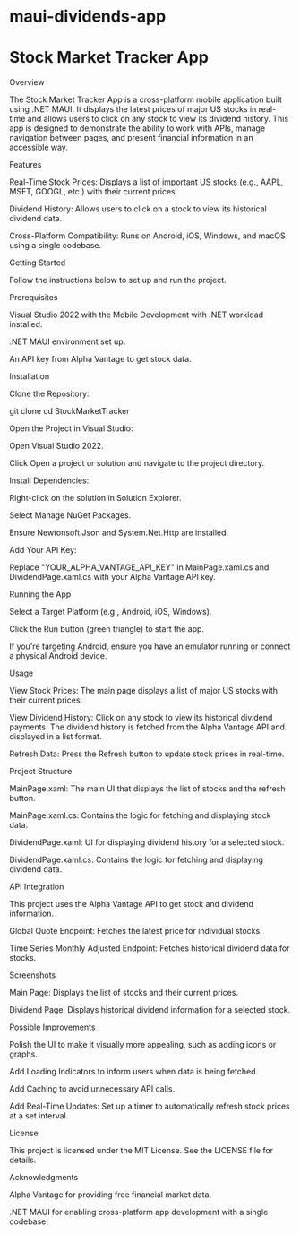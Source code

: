 # maui-dividends-app

# Stock Market Tracker App

Overview

The Stock Market Tracker App is a cross-platform mobile application built using .NET MAUI. It displays the latest prices of major US stocks in real-time and allows users to click on any stock to view its dividend history. This app is designed to demonstrate the ability to work with APIs, manage navigation between pages, and present financial information in an accessible way.

Features

Real-Time Stock Prices: Displays a list of important US stocks (e.g., AAPL, MSFT, GOOGL, etc.) with their current prices.

Dividend History: Allows users to click on a stock to view its historical dividend data.

Cross-Platform Compatibility: Runs on Android, iOS, Windows, and macOS using a single codebase.

Getting Started

Follow the instructions below to set up and run the project.

Prerequisites

Visual Studio 2022 with the Mobile Development with .NET workload installed.

.NET MAUI environment set up.

An API key from Alpha Vantage to get stock data.

Installation

Clone the Repository:

git clone 
cd StockMarketTracker

Open the Project in Visual Studio:

Open Visual Studio 2022.

Click Open a project or solution and navigate to the project directory.

Install Dependencies:

Right-click on the solution in Solution Explorer.

Select Manage NuGet Packages.

Ensure Newtonsoft.Json and System.Net.Http are installed.

Add Your API Key:

Replace "YOUR_ALPHA_VANTAGE_API_KEY" in MainPage.xaml.cs and DividendPage.xaml.cs with your Alpha Vantage API key.

Running the App

Select a Target Platform (e.g., Android, iOS, Windows).

Click the Run button (green triangle) to start the app.

If you're targeting Android, ensure you have an emulator running or connect a physical Android device.

Usage

View Stock Prices: The main page displays a list of major US stocks with their current prices.

View Dividend History: Click on any stock to view its historical dividend payments. The dividend history is fetched from the Alpha Vantage API and displayed in a list format.

Refresh Data: Press the Refresh button to update stock prices in real-time.

Project Structure

MainPage.xaml: The main UI that displays the list of stocks and the refresh button.

MainPage.xaml.cs: Contains the logic for fetching and displaying stock data.

DividendPage.xaml: UI for displaying dividend history for a selected stock.

DividendPage.xaml.cs: Contains the logic for fetching and displaying dividend data.

API Integration

This project uses the Alpha Vantage API to get stock and dividend information.

Global Quote Endpoint: Fetches the latest price for individual stocks.

Time Series Monthly Adjusted Endpoint: Fetches historical dividend data for stocks.

Screenshots

Main Page: Displays the list of stocks and their current prices.

Dividend Page: Displays historical dividend information for a selected stock.

Possible Improvements

Polish the UI to make it visually more appealing, such as adding icons or graphs.

Add Loading Indicators to inform users when data is being fetched.

Add Caching to avoid unnecessary API calls.

Add Real-Time Updates: Set up a timer to automatically refresh stock prices at a set interval.

License

This project is licensed under the MIT License. See the LICENSE file for details.

Acknowledgments

Alpha Vantage for providing free financial market data.

.NET MAUI for enabling cross-platform app development with a single codebase.
